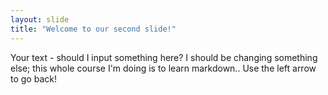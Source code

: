 ```yaml
---
layout: slide
title: "Welcome to our second slide!"
---
```

Your text - should I input something here? I should be changing something else; this whole course I'm doing is to learn markdown..
Use the left arrow to go back!
